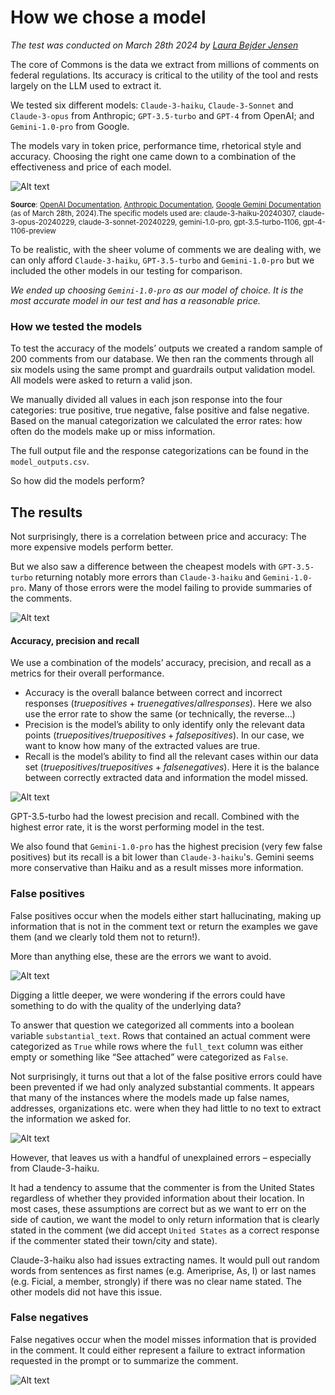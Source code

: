 # How we chose a model

*The test was conducted on March 28th 2024 by [Laura Bejder Jensen](https://github.com/laurabejder)*

The core of Commons is the data we extract from millions of comments on federal regulations. Its accuracy is critical to the utility of the tool and rests largely on the LLM used to extract it. 

We tested six different models: `Claude-3-haiku`, `Claude-3-Sonnet` and `Claude-3-opus` from Anthropic; `GPT-3.5-turbo` and `GPT-4` from OpenAI; and `Gemini-1.0-pro` from Google. 

The models vary in token price, performance time, rhetorical style and accuracy. Choosing the right one came down to a combination of the effectiveness and price of each model.

![Alt text](images/table1.png?raw=true)

<sup>**Source**: [OpenAI Documentation](https://openai.com/pricing), [Anthropic Documentation](https://docs.anthropic.com/claude/docs/models-overview), [Google Gemini Documentation](https://ai.google.dev/pricing) (as of March 28th, 2024).The specific models used are: claude-3-haiku-20240307, claude-3-opus-20240229, claude-3-sonnet-20240229, gemini-1.0-pro, gpt-3.5-turbo-1106, gpt-4-1106-preview</sup>

To be realistic, with the sheer volume of comments we are dealing with, we can only afford `Claude-3-haiku`, `GPT-3.5-turbo` and `Gemini-1.0-pro` but we included the other models in our testing for comparison.

*We ended up choosing `Gemini-1.0-pro` as our model of choice. It is the most accurate model in our test and has a reasonable price.*

### How we tested the models
To test the accuracy of the models’ outputs we created a random sample of 200 comments from our database. 
We then ran the comments through all six models using the same prompt and guardrails output validation model. All models were asked to return a valid json. 

We manually divided all values in each json response into the four categories: true positive, true negative, false positive and false negative. Based on the manual categorization we calculated the error rates: how often do the models make up or miss information. 

The full output file and the response categorizations can be found in the `model_outputs.csv`.

So how did the models perform?

## The results
Not surprisingly, there is a correlation between price and accuracy: The more expensive models perform better. 

But we also saw a difference between the cheapest models with `GPT-3.5-turbo` returning notably more errors than `Claude-3-haiku` and `Gemini-1.0-pro`. Many of those errors were the model failing to provide summaries of the comments. 

![Alt text](images/bar_chart.png?raw=true)

#### Accuracy, precision and recall
We use a combination of the models’ accuracy, precision, and recall as a metrics for their overall performance.

- Accuracy is the overall balance between correct and incorrect responses ($true positives + true negatives / all responses$). Here we also use the error rate to show the same (or technically, the reverse…)
- Precision is the model’s ability to only identify only the relevant data points ($true positives / true positives + false positives$). In our case, we want to know how many of the extracted values are true. 
- Recall is  the model’s ability to find all the relevant cases within our data set ($true positives / true positives + false negatives$). Here it is the balance between correctly extracted data and information the model missed.

![Alt text](images/table2.png?raw=true)

GPT-3.5-turbo had the lowest precision and recall. Combined with the highest error rate, it is the worst performing model in the test.

We also found that `Gemini-1.0-pro` has the highest precision (very few false positives) but its recall is a bit lower than `Claude-3-haiku`'s. Gemini seems more conservative than Haiku and as a result misses more information. 

### False positives
False positives occur when the models either start hallucinating, making up information that is not in the comment text or return the examples we gave them (and we clearly told them not to return!). 

More than anything else, these are the errors we want to avoid.

![Alt text](images/false_positives.png?raw=true)

Digging a little deeper, we were wondering if the errors could have something to do with the quality of the underlying data? 

To answer that question we categorized all comments into a boolean variable `substantial_text`. Rows that contained an actual comment were categorized as `True` while rows where the `full_text` column was either empty or something like “See attached” were categorized as `False`. 

Not surprisingly, it turns out that a lot of the false positive errors could have been prevented if we had only analyzed substantial comments. It appears that many of the instances where the models made up false names, addresses, organizations etc. were when they had little to no text to extract the information we asked for. 

![Alt text](images/stacked_bar.png?raw=true)

However, that leaves us with a handful of unexplained errors – especially from Claude-3-haiku. 

It had a tendency to assume that the commenter is from the United States regardless of whether they provided information about their location. In most cases, these assumptions are correct but as we want to err on the side of caution, we want the model to only return information that is clearly stated in the comment (we did accept `United States` as a correct response if the commenter stated their town/city and state). 

Claude-3-haiku also had issues extracting names. It would pull out random words from sentences as first names (e.g. Ameriprise, As, I) or last names (e.g. Ficial, a member, strongly) if there was no clear name stated. The other models did not have this issue.

### False negatives
False negatives occur when the model misses information that is provided in the comment. It could either represent a failure to extract information requested in the prompt or to summarize the comment.

![Alt text](images/false_negatives.png?raw=true)